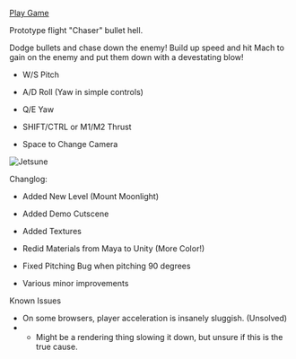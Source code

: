 [Play Game](https://sachihowolfy.github.io/JetsuneProto/)

Prototype flight "Chaser" bullet hell.

Dodge bullets and chase down the enemy! Build up speed and hit Mach to gain on the enemy and put them down with a devestating blow!

- W/S Pitch

- A/D Roll (Yaw in simple controls)

- Q/E Yaw

- SHIFT/CTRL or M1/M2 Thrust

- Space to Change Camera

![Jetsune](https://cdn.discordapp.com/attachments/1112104087752822874/1288932169586049024/IMG_4173.jpg?ex=66fb9860&is=66fa46e0&hm=9d6278295ce06726532bd2cc31f5301bcabfd79e2ae3f78e02845f71ca4a1424&)

Changlog:

- Added New Level (Mount Moonlight)

- Added Demo Cutscene

- Added Textures

- Redid Materials from Maya to Unity (More Color!)

- Fixed Pitching Bug when pitching 90 degrees

- Various minor improvements

Known Issues

- On some browsers, player acceleration is insanely sluggish. (Unsolved)
- - Might be a rendering thing slowing it down, but unsure if this is the true cause.
